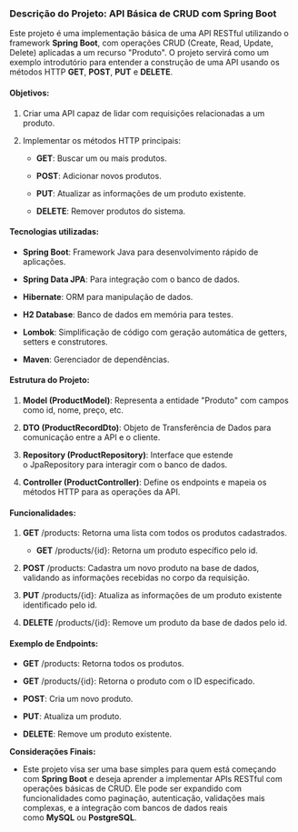 ### Descrição do Projeto: API Básica de CRUD com Spring Boot

Este projeto é uma implementação básica de uma API RESTful utilizando o framework **Spring Boot**, com operações CRUD (Create, Read, Update, Delete) aplicadas a um recurso "Produto". O projeto servirá como um exemplo introdutório para entender a construção de uma API usando os métodos HTTP **GET**, **POST**, **PUT** e **DELETE**.

#### Objetivos:

1.  Criar uma API capaz de lidar com requisições relacionadas a um produto.
    
2.  Implementar os métodos HTTP principais:
    
    *   **GET**: Buscar um ou mais produtos.
        
    *   **POST**: Adicionar novos produtos.
        
    *   **PUT**: Atualizar as informações de um produto existente.
        
    *   **DELETE**: Remover produtos do sistema.
        

#### Tecnologias utilizadas:

*   **Spring Boot**: Framework Java para desenvolvimento rápido de aplicações.
    
*   **Spring Data JPA**: Para integração com o banco de dados.
    
*   **Hibernate**: ORM para manipulação de dados.
    
*   **H2 Database**: Banco de dados em memória para testes.
    
*   **Lombok**: Simplificação de código com geração automática de getters, setters e construtores.
    
*   **Maven**: Gerenciador de dependências.
    

#### Estrutura do Projeto:

1.  **Model (ProductModel)**: Representa a entidade "Produto" com campos como id, nome, preço, etc.
    
2.  **DTO (ProductRecordDto)**: Objeto de Transferência de Dados para comunicação entre a API e o cliente.
    
3.  **Repository (ProductRepository)**: Interface que estende o JpaRepository para interagir com o banco de dados.
    
4.  **Controller (ProductController)**: Define os endpoints e mapeia os métodos HTTP para as operações da API.
    

#### Funcionalidades:

1.  **GET** /products: Retorna uma lista com todos os produtos cadastrados.
    
    *   **GET** /products/{id}: Retorna um produto específico pelo id.
        
2.  **POST** /products: Cadastra um novo produto na base de dados, validando as informações recebidas no corpo da requisição.
    
3.  **PUT** /products/{id}: Atualiza as informações de um produto existente identificado pelo id.
    
4.  **DELETE** /products/{id}: Remove um produto da base de dados pelo id.
    

#### Exemplo de Endpoints:

*   **GET** /products: Retorna todos os produtos.
    
*   **GET** /products/{id}: Retorna o produto com o ID especificado.
    
*   **POST**: Cria um novo produto.
    
*   **PUT**: Atualiza um produto.
    
*   **DELETE**: Remove um produto existente.
    

**Considerações Finais:**

*   Este projeto visa ser uma base simples para quem está começando com **Spring Boot** e deseja aprender a implementar APIs RESTful com operações básicas de CRUD. Ele pode ser expandido com funcionalidades como paginação, autenticação, validações mais complexas, e a integração com bancos de dados reais como **MySQL** ou **PostgreSQL**.